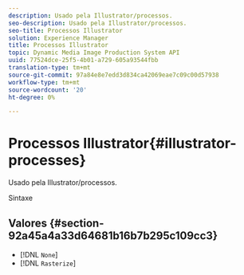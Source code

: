 ```yaml
---
description: Usado pela Illustrator/processos.
seo-description: Usado pela Illustrator/processos.
seo-title: Processos Illustrator
solution: Experience Manager
title: Processos Illustrator
topic: Dynamic Media Image Production System API
uuid: 77524dce-25f5-4b01-a729-605a93544fbb
translation-type: tm+mt
source-git-commit: 97a84e8e7edd3d834ca42069eae7c09c00d57938
workflow-type: tm+mt
source-wordcount: '20'
ht-degree: 0%

---
```



# Processos Illustrator{#illustrator-processes}

Usado pela Illustrator/processos.

Sintaxe

## Valores {#section-92a45a4a33d64681b16b7b295c109cc3}

* [!DNL `None`]
* [!DNL `Rasterize`]

